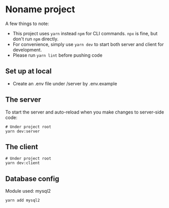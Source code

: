 # Noname project
A few things to note:
- This project uses `yarn` instead `npm` for CLI commands. `npx` is fine, but don't run `npm` directly. 
- For convenience, simply use `yarn dev` to start both server and client for development.
- Please run `yarn lint` before pushing code

## Set up at local
- Create an .env file under /server by .env.example

## The server
To start the server and auto-reload when you make changes to server-side code:
```shell
# Under project root
yarn dev:server
```

## The client
````shell
# Under project root
yarn dev:client
````
## Database config
Module used: mysql2
```shell
yarn add mysql2
